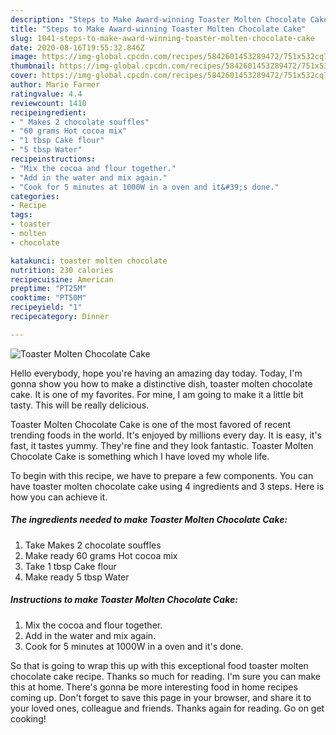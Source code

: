 ```yaml
---
description: "Steps to Make Award-winning Toaster Molten Chocolate Cake"
title: "Steps to Make Award-winning Toaster Molten Chocolate Cake"
slug: 1041-steps-to-make-award-winning-toaster-molten-chocolate-cake
date: 2020-08-16T19:55:32.846Z
image: https://img-global.cpcdn.com/recipes/5842601453289472/751x532cq70/toaster-molten-chocolate-cake-recipe-main-photo.jpg
thumbnail: https://img-global.cpcdn.com/recipes/5842601453289472/751x532cq70/toaster-molten-chocolate-cake-recipe-main-photo.jpg
cover: https://img-global.cpcdn.com/recipes/5842601453289472/751x532cq70/toaster-molten-chocolate-cake-recipe-main-photo.jpg
author: Marie Farmer
ratingvalue: 4.4
reviewcount: 1410
recipeingredient:
- " Makes 2 chocolate souffles"
- "60 grams Hot cocoa mix"
- "1 tbsp Cake flour"
- "5 tbsp Water"
recipeinstructions:
- "Mix the cocoa and flour together."
- "Add in the water and mix again."
- "Cook for 5 minutes at 1000W in a oven and it&#39;s done."
categories:
- Recipe
tags:
- toaster
- molten
- chocolate

katakunci: toaster molten chocolate 
nutrition: 230 calories
recipecuisine: American
preptime: "PT25M"
cooktime: "PT50M"
recipeyield: "1"
recipecategory: Dinner

---
```



![Toaster Molten Chocolate Cake](https://img-global.cpcdn.com/recipes/5842601453289472/751x532cq70/toaster-molten-chocolate-cake-recipe-main-photo.jpg)

Hello everybody, hope you're having an amazing day today. Today, I'm gonna show you how to make a distinctive dish, toaster molten chocolate cake. It is one of my favorites. For mine, I am going to make it a little bit tasty. This will be really delicious.

Toaster Molten Chocolate Cake is one of the most favored of recent trending foods in the world. It's enjoyed by millions every day. It is easy, it's fast, it tastes yummy. They're fine and they look fantastic. Toaster Molten Chocolate Cake is something which I have loved my whole life.




To begin with this recipe, we have to prepare a few components. You can have toaster molten chocolate cake using 4 ingredients and 3 steps. Here is how you can achieve it.

<!--inarticleads1-->

##### The ingredients needed to make Toaster Molten Chocolate Cake:

1. Take  Makes 2 chocolate souffles
1. Make ready 60 grams Hot cocoa mix
1. Take 1 tbsp Cake flour
1. Make ready 5 tbsp Water




<!--inarticleads2-->

##### Instructions to make Toaster Molten Chocolate Cake:

1. Mix the cocoa and flour together.
1. Add in the water and mix again.
1. Cook for 5 minutes at 1000W in a oven and it&#39;s done.




So that is going to wrap this up with this exceptional food toaster molten chocolate cake recipe. Thanks so much for reading. I'm sure you can make this at home. There's gonna be more interesting food in home recipes coming up. Don't forget to save this page in your browser, and share it to your loved ones, colleague and friends. Thanks again for reading. Go on get cooking!
